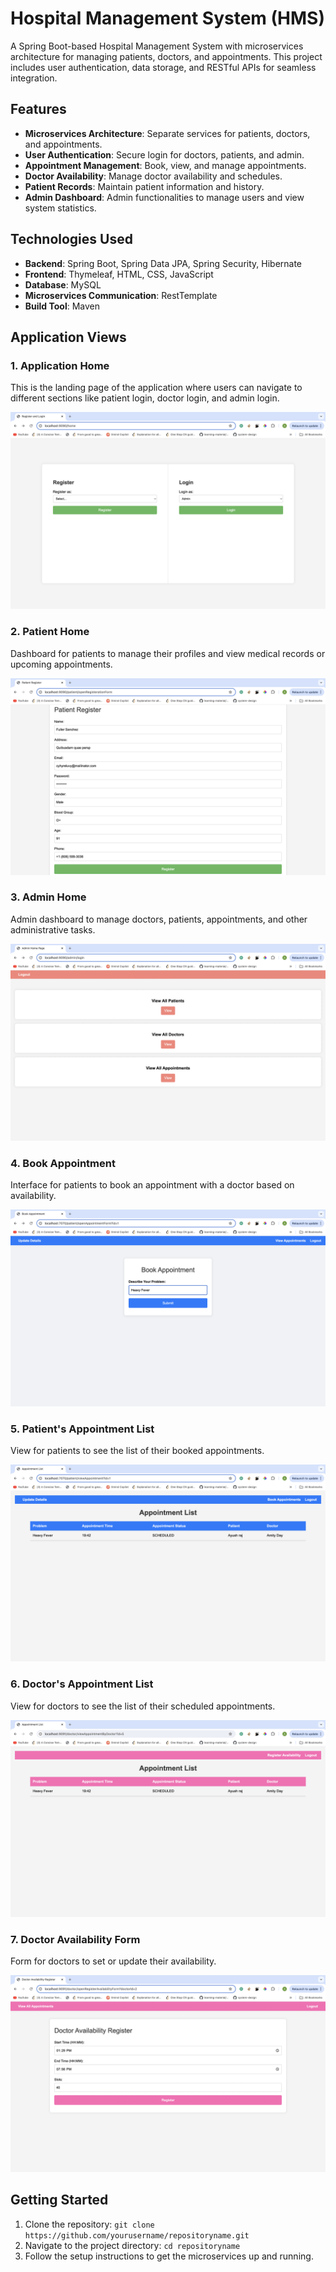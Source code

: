 # Hospital Management System (HMS)

A Spring Boot-based Hospital Management System with microservices architecture for managing patients, doctors, and appointments. This project includes user authentication, data storage, and RESTful APIs for seamless integration.

## Features

- **Microservices Architecture**: Separate services for patients, doctors, and appointments.
- **User Authentication**: Secure login for doctors, patients, and admin.
- **Appointment Management**: Book, view, and manage appointments.
- **Doctor Availability**: Manage doctor availability and schedules.
- **Patient Records**: Maintain patient information and history.
- **Admin Dashboard**: Admin functionalities to manage users and view system statistics.

## Technologies Used

- **Backend**: Spring Boot, Spring Data JPA, Spring Security, Hibernate
- **Frontend**: Thymeleaf, HTML, CSS, JavaScript
- **Database**: MySQL
- **Microservices Communication**: RestTemplate
- **Build Tool**: Maven


## Application Views

### 1. Application Home
This is the landing page of the application where users can navigate to different sections like patient login, doctor login, and admin login.

![Application Home](images/AppHome.png)

### 2. Patient Home
Dashboard for patients to manage their profiles and view medical records or upcoming appointments.

![Patient Home](images/patientHome.png)

### 3. Admin Home
Admin dashboard to manage doctors, patients, appointments, and other administrative tasks.

![Admin Home](images/adminHome.png)

### 4. Book Appointment
Interface for patients to book an appointment with a doctor based on availability.

![Book Appointment](images/bookAppointment.png)


### 5. Patient's Appointment List
View for patients to see the list of their booked appointments.

![Patient's Appointment List](images/appointmentListPateint.png)


### 6. Doctor's Appointment List
View for doctors to see the list of their scheduled appointments.

![Doctor's Appointment List](images/appointmentListDoctor.png)




### 7. Doctor Availability Form
Form for doctors to set or update their availability.

![Doctor Availability Form](images/doctorAvaibilityForm.png)


## Getting Started

1. Clone the repository: `git clone https://github.com/yourusername/repositoryname.git`
2. Navigate to the project directory: `cd repositoryname`
3. Follow the setup instructions to get the microservices up and running.

